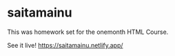 # saitamainu

This was homework set for the onemonth HTML Course.

See it live! https://saitamainu.netlify.app/
